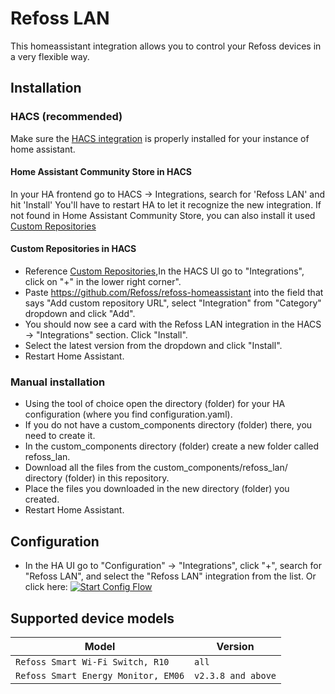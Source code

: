 # Refoss LAN
This homeassistant integration allows you to control your Refoss devices in a very flexible way.

## Installation
### HACS (recommended)
   Make sure the [HACS integration](https://hacs.xyz/) is properly installed for your instance of home assistant.

#### Home Assistant Community Store in HACS
In your HA frontend go to HACS -> Integrations, search for 'Refoss LAN' and hit 'Install' You'll have to restart HA to let it recognize the new integration.
If not found in Home Assistant Community Store, you can also install it used [Custom Repositories](https://hacs.xyz/docs/faq/custom_repositories)

#### Custom Repositories in HACS
- Reference [Custom Repositories](https://hacs.xyz/docs/faq/custom_repositories),In the HACS UI go to "Integrations", click on "+" in the lower right corner".
- Paste https://github.com/Refoss/refoss-homeassistant into the field that says "Add custom repository URL", select "Integration" from "Category" dropdown and click "Add".
- You should now see a card with the Refoss LAN integration in the HACS -> "Integrations" section. Click "Install".
- Select the latest version from the dropdown and click "Install".
- Restart Home Assistant.

### Manual installation
- Using the tool of choice open the directory (folder) for your HA configuration (where you find configuration.yaml).
- If you do not have a custom_components directory (folder) there, you need to create it.
- In the custom_components directory (folder) create a new folder called refoss_lan.
- Download all the files from the custom_components/refoss_lan/ directory (folder) in this repository.
- Place the files you downloaded in the new directory (folder) you created.
- Restart Home Assistant.

## Configuration
- In the HA UI go to "Configuration" -> "Integrations", click "+", search for "Refoss LAN", and select the "Refoss LAN" integration from the list.
  Or click here: [![Start Config Flow](https://my.home-assistant.io/badges/config_flow_start.svg)](https://my.home-assistant.io/redirect/config_flow_start?domain=refoss_lan)

## Supported device models

| Model | Version            |             
| ----------- |--------------------|
| `Refoss Smart Wi-Fi Switch, R10`    | `all`              |
| `Refoss Smart Energy Monitor, EM06` | `v2.3.8 and above` |

